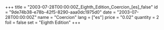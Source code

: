 +++
title = "2003-07-28T00:00:00Z_Eighth_Edition_Coercion_[es]_false"
id = "9de74b38-e78b-42f5-8290-aaa0dc1975d0"
date = "2003-07-28T00:00:00Z"
name = "Coercion"
lang = ["es"]
price = "0.02"
quantity = 2
foil = false
set = "Eighth Edition"
+++
